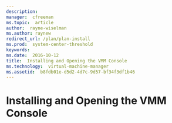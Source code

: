 ```yaml
---
description:  
manager:  cfreeman
ms.topic:  article
author:  rayne-wiselman
ms.author: raynew
redirect_url: /plan/plan-install
ms.prod:  system-center-threshold
keywords:  
ms.date:  2016-10-12
title:  Installing and Opening the VMM Console
ms.technology:  virtual-machine-manager
ms.assetid:  b8fdb01e-d5d2-4d7c-9d57-bf34f3df1b46
---
```


# Installing and Opening the VMM Console
